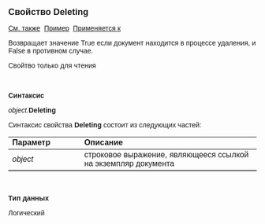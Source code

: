 ﻿<html>
<head>
<title>Документ\ReadOnlyIm</title>
</head>

<body>

<p><strong><font size="4" face="Arial">Свойство Deleting</font></strong></p>

<p><font face="Arial"><a href="../Asdoc.html">См. также</a>&nbsp; <u>
Пример</u>&nbsp;
<a href="../Asdoc.html">Применяется к</a></font></p>

<p><font face="Arial">Возвращает значение True если документ находится в процессе 
    удаления, и False в противном случае.</font></p>

<p class="label"><font face="Arial">Свойтво только для чтения</font></p>

<p class="label">&nbsp;</p>

<p class="label"><b><font face="Arial">Синтаксис</font></b></p>

<p><font face="Arial"><em>object.</em><strong>Deleting</strong></font></p>

<p><font face="Arial">Синтаксис свойства <strong>Deleting </strong>состоит из следующих частей:</font></p>

<table border="1" cellPadding="5" cols="2" frame="below" rules="rows">
<TBODY>
  <tr vAlign="top">
    <td class="label" width="29%"><font face="Arial"><b>Параметр</b></font></td>
    <td class="label" width="71%"><font face="Arial"><strong>Описание</strong></font></td>
  </tr>
  <tr>
    <td width="29%"><em><font face="Arial">object</font></em></td>
    <td width="71%"><font face="Arial">строковое выражение, являющееся 
	ссылкой на экземпляр документа</font></td>
  </tr>
</TBODY>
</table>

<p class="label">&nbsp;</p>
    <p class="label"><font face="Arial"><b>Тип данных</b></font></p>

<p class="label"><font face="Arial">Логический</font></p>
</body>
</html>
